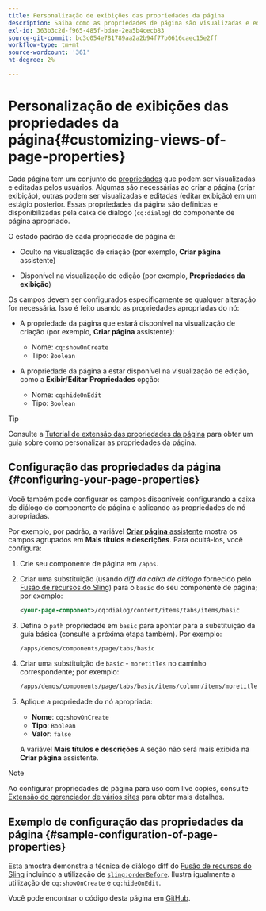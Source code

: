 ```yaml
---
title: Personalização de exibições das propriedades da página
description: Saiba como as propriedades de página são visualizadas e editadas pelos autores.
exl-id: 363b3c2d-f965-485f-bdae-2ea5b4cecb83
source-git-commit: bc3c054e781789aa2a2b94f77b0616caec15e2ff
workflow-type: tm+mt
source-wordcount: '361'
ht-degree: 2%

---
```


# Personalização de exibições das propriedades da página{#customizing-views-of-page-properties}

Cada página tem um conjunto de [propriedades](/help/sites-cloud/authoring/fundamentals/page-properties.md) que podem ser visualizadas e editadas pelos usuários. Algumas são necessárias ao criar a página (criar exibição), outras podem ser visualizadas e editadas (editar exibição) em um estágio posterior. Essas propriedades da página são definidas e disponibilizadas pela caixa de diálogo (`cq:dialog`) do componente de página apropriado.

O estado padrão de cada propriedade de página é:

* Oculto na visualização de criação (por exemplo, **Criar página** assistente)

* Disponível na visualização de edição (por exemplo, **Propriedades da exibição**)

Os campos devem ser configurados especificamente se qualquer alteração for necessária. Isso é feito usando as propriedades apropriadas do nó:

* A propriedade da página que estará disponível na visualização de criação (por exemplo, **Criar página** assistente):

   * Nome: `cq:showOnCreate`
   * Tipo: `Boolean`

* A propriedade da página a estar disponível na visualização de edição, como a **Exibir**/**Editar**  **Propriedades** opção:

   * Nome: `cq:hideOnEdit`
   * Tipo: `Boolean`

>[!TIP]
>
>Consulte a [Tutorial de extensão das propriedades da página](https://experienceleague.adobe.com/docs/experience-manager-learn/sites/developing/page-properties-technical-video-develop.html) para obter um guia sobre como personalizar as propriedades da página.

## Configuração das propriedades da página {#configuring-your-page-properties}

Você também pode configurar os campos disponíveis configurando a caixa de diálogo do componente de página e aplicando as propriedades de nó apropriadas.

Por exemplo, por padrão, a variável [**Criar página** assistente](/help/sites-cloud/authoring/fundamentals/organizing-pages.md#creating-a-new-page) mostra os campos agrupados em **Mais títulos e descrições**. Para ocultá-los, você configura:

1. Crie seu componente de página em `/apps`.
1. Criar uma substituição (usando *diff da caixa de diálogo* fornecido pelo [Fusão de recursos do Sling](/help/implementing/developing/introduction/sling-resource-merger.md)) para o `basic` do seu componente de página; por exemplo:

   ```xml
   <your-page-component>/cq:dialog/content/items/tabs/items/basic
   ```

1. Defina o `path` propriedade em `basic` para apontar para a substituição da guia básica (consulte a próxima etapa também). Por exemplo:

   ```xml
   /apps/demos/components/page/tabs/basic
   ```

1. Criar uma substituição de `basic` - `moretitles` no caminho correspondente; por exemplo:

   ```xml
   /apps/demos/components/page/tabs/basic/items/column/items/moretitles
   ```

1. Aplique a propriedade do nó apropriada:

   * **Nome**: `cq:showOnCreate`
   * **Tipo**: `Boolean`
   * **Valor**: `false`

   A variável **Mais títulos e descrições** A seção não será mais exibida na **Criar página** assistente.

>[!NOTE]
>
>Ao configurar propriedades de página para uso com live copies, consulte [Extensão do gerenciador de vários sites](/help/implementing/developing/extending/msm.md#configuring-msm-locks-on-page-properties) para obter mais detalhes.

## Exemplo de configuração das propriedades da página {#sample-configuration-of-page-properties}

Esta amostra demonstra a técnica de diálogo diff do [Fusão de recursos do Sling](/help/implementing/developing/introduction/sling-resource-merger.md) incluindo a utilização de [`sling:orderBefore`](/help/implementing/developing/introduction/sling-resource-merger.md#properties). Ilustra igualmente a utilização de `cq:showOnCreate` e `cq:hideOnEdit`.

Você pode encontrar o código desta página em [GitHub](https://github.com/Adobe-Marketing-Cloud/aem-authoring-extension-page-dialog).
